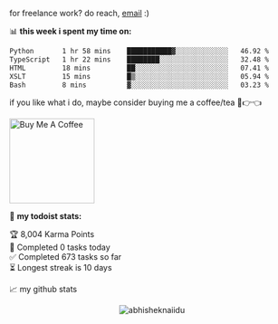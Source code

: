 for freelance work? do reach, [email](mailto:abhishknads.work@gmail.com) :)

📊 **this week i spent my time on:**
<!--START_SECTION:waka-->

```txt
Python       1 hr 58 mins    ███████████▓░░░░░░░░░░░░░   46.92 %
TypeScript   1 hr 22 mins    ████████░░░░░░░░░░░░░░░░░   32.48 %
HTML         18 mins         ██░░░░░░░░░░░░░░░░░░░░░░░   07.41 %
XSLT         15 mins         █▒░░░░░░░░░░░░░░░░░░░░░░░   05.94 %
Bash         8 mins          ▓░░░░░░░░░░░░░░░░░░░░░░░░   03.23 %
```

<!--END_SECTION:waka-->

if you like what i do, maybe consider buying me a coffee/tea 🥺👉👈

<a href="https://www.buymeacoffee.com/abhisheknaiidu" target="_blank"><img src="https://cdn.buymeacoffee.com/buttons/v2/default-red.png" alt="Buy Me A Coffee" width="150" ></a>

🚧 **my todoist stats:**
<!-- TODO-IST:START -->
🏆  8,004 Karma Points           
🌸  Completed 0 tasks today           
✅  Completed 673 tasks so far           
⏳  Longest streak is 10 days
<!-- TODO-IST:END -->


📈 my github stats

<p align="center"> <img src="https://github-readme-stats.vercel.app/api?username=abhisheknaiidu&show_icons=true&theme=gotham" alt="abhisheknaiidu" />




